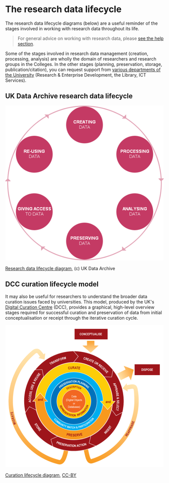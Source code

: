 # The research data lifecycle

The research data lifecycle diagrams (below) are a useful reminder of the stages involved in working with research data throughout its life.

> For general advice on working with research data, please [see the help section](https://orbital.lincoln.ac.uk/contact).

Some of the stages involved in research data management (creation, processing, analysis) are wholly the domain of researchers and research groups in the Colleges. In the other stages (planning, preservation, storage, publication/citation), you can request support from [various departments of the University](https://orbital.lincoln.ac.uk/contact) (Research & Enterprise Development, the Library, ICT Services).

## UK Data Archive research data lifecycle

![Research data lifecycle diagram](https://github.com/unilincoln/RDM/blob/master/images/data_lifecycle.png?raw=true)  

[Research data lifecycle diagram](http://data-archive.ac.uk/create-manage/life-cycle), (c) UK Data Archive

## DCC curation lifecycle model

It may also be useful for researchers to understand the broader data curation issues faced by universities. This model, produced by the UK's [Digital Curation Centre](http://www.dcc.ac.uk/) (DCC), provides a graphical, high-level overview stages required for successful curation and preservation of data from initial conceptualisation or receipt through the iterative curation cycle.

![Curation lifecycle diagram](https://github.com/unilincoln/RDM/blob/master/images/lifecycle_web.png?raw=true)

[Curation lifecycle diagram](http://www.dcc.ac.uk/resources/curation-lifecycle-model), [CC-BY](http://creativecommons.org/licenses/by/2.5/scotland/)